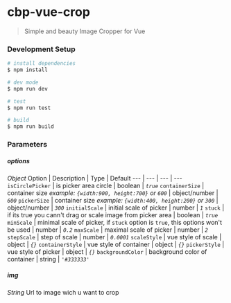 # cbp-vue-crop

> Simple and beauty Image Cropper for Vue

### Development Setup

```bash
# install dependencies
$ npm install

# dev mode
$ npm run dev

# test
$ npm run test

# build
$ npm run build
```

### Parameters

##### options
*Object*
Option | Description | Type | Default 
--- | --- | --- | ---
`isCirclePicker` | is picker area circle | boolean | *`true`*
`containerSize` | container size *example: `{width:900, height:700}` or `600`* | object/number | *`600`*
`pickerSize` | container size *example: `{width:400, height:200}` or `300`* | object/number | *`300`*
`initialScale` | initial scale of picker | number | *`1`*
`stuck` | if its true you cann't drag or scale image from picker area | boolean | *`true`*
`minScale` | minimal scale of picker, if `stuck` option is `true`, this options won't be used | number | *`0.2`*
`maxScale` | maximal scale of picker | number | *`2`*
`stepScale` | step of scale | number | *`0.0001`*
`scaleStyle` | vue style of scale | object | *`{}`*
`containerStyle` | vue style of container | object | *`{}`*
`pickerStyle` | vue style of picker | object | *`{}`*
`backgroundColor` | background color of container | string | *`'#333333'`*

##### img
*String*
Url to image wich u want to crop